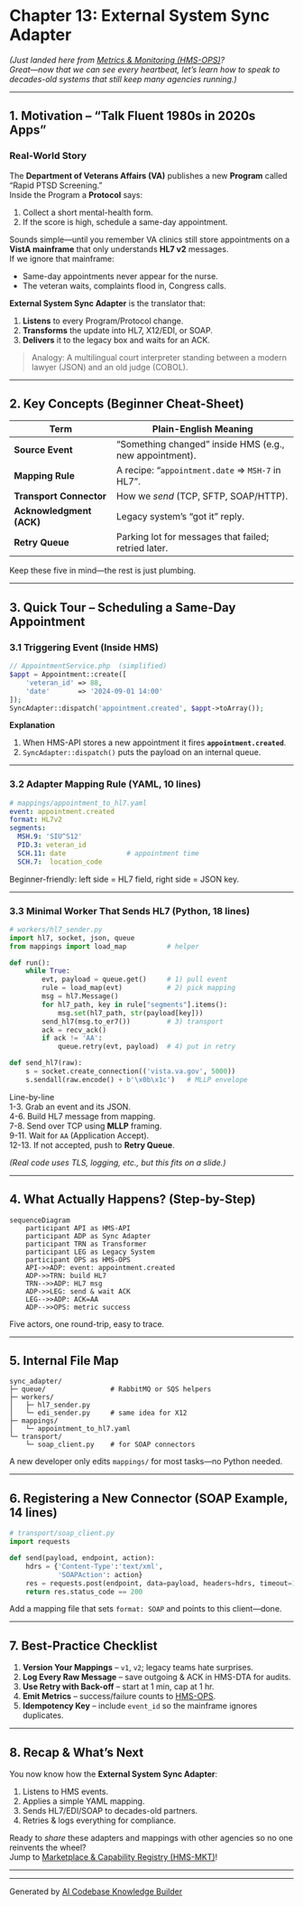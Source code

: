 # Chapter 13: External System Sync Adapter  

*(Just landed here from [Metrics & Monitoring (HMS-OPS)](12_metrics___monitoring__hms_ops__.md)?  
Great—now that we can *see* every heartbeat, let’s learn how to *speak* to decades-old systems that still keep many agencies running.)*  

---

## 1. Motivation – “Talk Fluent 1980s in 2020s Apps”

### Real-World Story  
The **Department of Veterans Affairs (VA)** publishes a new **Program** called “Rapid PTSD Screening.”  
Inside the Program a **Protocol** says:  

1. Collect a short mental-health form.  
2. If the score is high, schedule a same-day appointment.  

Sounds simple—until you remember VA clinics still store appointments on a **VistA mainframe** that only understands **HL7 v2** messages.  
If we ignore that mainframe:

* Same-day appointments never appear for the nurse.  
* The veteran waits, complaints flood in, Congress calls.  

**External System Sync Adapter** is the translator that:

1. **Listens** to every Program/Protocol change.  
2. **Transforms** the update into HL7, X12/EDI, or SOAP.  
3. **Delivers** it to the legacy box and waits for an ACK.  

> Analogy: A multilingual court interpreter standing between a modern lawyer (JSON) and an old judge (COBOL).

---

## 2. Key Concepts (Beginner Cheat-Sheet)

| Term | Plain-English Meaning |
|------|----------------------|
| **Source Event** | “Something changed” inside HMS (e.g., new appointment). |
| **Mapping Rule** | A recipe: “`appointment.date` ⇒ `MSH-7` in HL7”. |
| **Transport Connector** | How we *send* (TCP, SFTP, SOAP/HTTP). |
| **Acknowledgment (ACK)** | Legacy system’s “got it” reply. |
| **Retry Queue** | Parking lot for messages that failed; retried later. |

Keep these five in mind—the rest is just plumbing.

---

## 3. Quick Tour – Scheduling a Same-Day Appointment

### 3.1 Triggering Event (Inside HMS)

```php
// AppointmentService.php  (simplified)
$appt = Appointment::create([
    'veteran_id' => 88,
    'date'       => '2024-09-01 14:00'
]);
SyncAdapter::dispatch('appointment.created', $appt->toArray());
```

**Explanation**  
1. When HMS-API stores a new appointment it fires **`appointment.created`**.  
2. `SyncAdapter::dispatch()` puts the payload on an internal queue.  

---

### 3.2 Adapter Mapping Rule (YAML, 10 lines)

```yaml
# mappings/appointment_to_hl7.yaml
event: appointment.created
format: HL7v2
segments:
  MSH.9: 'SIU^S12'
  PID.3: veteran_id
  SCH.11: date               # appointment time
  SCH.7:  location_code
```

Beginner-friendly: left side = HL7 field, right side = JSON key.

---

### 3.3 Minimal Worker That Sends HL7 (Python, 18 lines)

```python
# workers/hl7_sender.py
import hl7, socket, json, queue
from mappings import load_map          # helper

def run():
    while True:
        evt, payload = queue.get()     # 1) pull event
        rule = load_map(evt)           # 2) pick mapping
        msg = hl7.Message()
        for hl7_path, key in rule["segments"].items():
            msg.set(hl7_path, str(payload[key]))
        send_hl7(msg.to_er7())         # 3) transport
        ack = recv_ack()
        if ack != 'AA':
            queue.retry(evt, payload)  # 4) put in retry

def send_hl7(raw):
    s = socket.create_connection(('vista.va.gov', 5000))
    s.sendall(raw.encode() + b'\x0b\x1c')   # MLLP envelope
```

Line-by-line  
1-3. Grab an event and its JSON.  
4-6. Build HL7 message from mapping.  
7-8. Send over TCP using **MLLP** framing.  
9-11. Wait for `AA` (Application Accept).  
12-13. If not accepted, push to **Retry Queue**.

*(Real code uses TLS, logging, etc., but this fits on a slide.)*

---

## 4. What Actually Happens? (Step-by-Step)

```mermaid
sequenceDiagram
    participant API as HMS-API
    participant ADP as Sync Adapter
    participant TRN as Transformer
    participant LEG as Legacy System
    participant OPS as HMS-OPS
    API->>ADP: event: appointment.created
    ADP->>TRN: build HL7
    TRN-->>ADP: HL7 msg
    ADP->>LEG: send & wait ACK
    LEG-->>ADP: ACK=AA
    ADP-->>OPS: metric success
```

Five actors, one round-trip, easy to trace.

---

## 5. Internal File Map

```
sync_adapter/
├─ queue/                # RabbitMQ or SQS helpers
├─ workers/
│   ├─ hl7_sender.py
│   └─ edi_sender.py     # same idea for X12
├─ mappings/
│   └─ appointment_to_hl7.yaml
└─ transport/
    └─ soap_client.py    # for SOAP connectors
```

A new developer only edits `mappings/` for most tasks—no Python needed.

---

## 6. Registering a New Connector (SOAP Example, 14 lines)

```python
# transport/soap_client.py
import requests

def send(payload, endpoint, action):
    hdrs = {'Content-Type':'text/xml',
            'SOAPAction': action}
    res = requests.post(endpoint, data=payload, headers=hdrs, timeout=10)
    return res.status_code == 200
```

Add a mapping file that sets `format: SOAP` and points to this client—done.

---

## 7. Best-Practice Checklist

1. **Version Your Mappings** – `v1`, `v2`; legacy teams hate surprises.  
2. **Log Every Raw Message** – save outgoing & ACK in HMS-DTA for audits.  
3. **Use Retry with Back-off** – start at 1 min, cap at 1 hr.  
4. **Emit Metrics** – success/failure counts to [HMS-OPS](12_metrics___monitoring__hms_ops__.md).  
5. **Idempotency Key** – include `event_id` so the mainframe ignores duplicates.

---

## 8. Recap & What’s Next

You now know how the **External System Sync Adapter**:

1. Listens to HMS events.  
2. Applies a simple YAML mapping.  
3. Sends HL7/EDI/SOAP to decades-old partners.  
4. Retries & logs everything for compliance.

Ready to *share* these adapters and mappings with other agencies so no one reinvents the wheel?  
Jump to [Marketplace & Capability Registry (HMS-MKT)](14_marketplace___capability_registry__hms_mkt__.md)!

---

---

Generated by [AI Codebase Knowledge Builder](https://github.com/The-Pocket/Tutorial-Codebase-Knowledge)